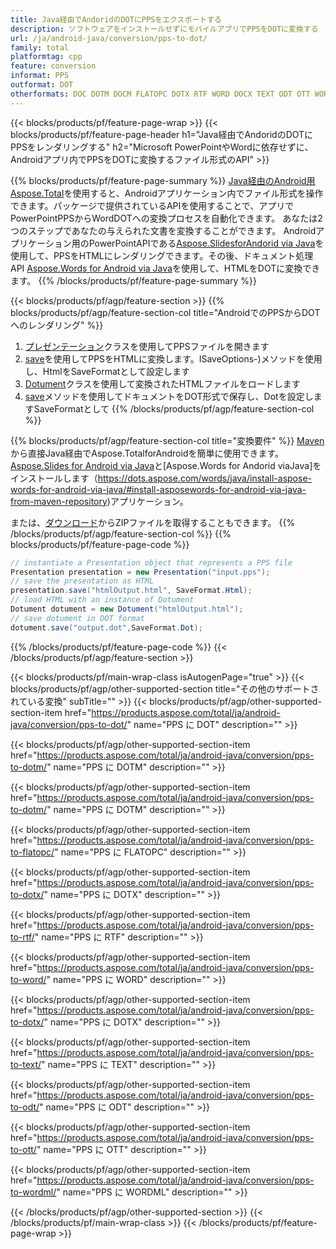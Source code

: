 ```yaml
---
title: Java経由でAndoridのDOTにPPSをエクスポートする
description: ソフトウェアをインストールせずにモバイルアプリでPPSをDOTに変換する
url: /ja/android-java/conversion/pps-to-dot/
family: total
platformtag: cpp
feature: conversion
informat: PPS
outformat: DOT
otherformats: DOC DOTM DOCM FLATOPC DOTX RTF WORD DOCX TEXT ODT OTT WORDML
---
```

{{< blocks/products/pf/feature-page-wrap >}}
{{< blocks/products/pf/feature-page-header h1="Java経由でAndoridのDOTにPPSをレンダリングする" h2="Microsoft PowerPointやWordに依存せずに、Androidアプリ内でPPSをDOTに変換するファイル形式のAPI" >}}

{{% blocks/products/pf/feature-page-summary %}}
[Java経由のAndroid用Aspose.Total](https://products.aspose.com/total/android-java/)を使用すると、Androidアプリケーション内でファイル形式を操作できます。パッケージで提供されているAPIを使用することで、アプリでPowerPointPPSからWordDOTへの変換プロセスを自動化できます。
あなたは2つのステップであなたの与えられた文書を変換することができます。 Androidアプリケーション用のPowerPointAPIである[Aspose.SlidesforAndorid via Java](https://products.aspose.com/slides/android-java/)を使用して、PPSをHTMLにレンダリングできます。その後、ドキュメント処理API [Aspose.Words for Android via Java](https://products.aspose.com/words/android-java/)を使用して、HTMLをDOTに変換できます。 
{{% /blocks/products/pf/feature-page-summary  %}}

{{< blocks/products/pf/agp/feature-section >}}
{{% blocks/products/pf/agp/feature-section-col title="AndroidでのPPSからDOTへのレンダリング" %}}
1. [プレゼンテーション](https://reference.aspose.com/slides/java/com.aspose.slides/Presentation)クラスを使用してPPSファイルを開きます
2. [save](https://reference.aspose.com/slides/java/com.aspose.slides/Presentation#save-java.lang.String-int-com.aspose.slides)を使用してPPSをHTMLに変換します。ISaveOptions-)メソッドを使用し、HtmlをSaveFormatとして設定します
3. [Dotument](https://reference.aspose.com/words/java/com.aspose.words/Dotument)クラスを使用して変換されたHTMLファイルをロードします
4. [save](https://reference.aspose.com/words/java/com.aspose.words/Dotument#save(java.lang.String,int))メソッドを使用してドキュメントをDOT形式で保存し、Dotを設定しますSaveFormatとして
{{% /blocks/products/pf/agp/feature-section-col %}}

{{% blocks/products/pf/agp/feature-section-col title="変換要件" %}}
[Maven](https://repository.aspose.com/webapp/#/artifacts/browse/tree/General/repo/com/aspose/aspose-total)から直接Java経由でAspose.TotalforAndroidを簡単に使用できます。 [Aspose.Slides for Android via Java](https://dots.aspose.com/slides/androidjava/install-aspose-slides-for-android-via-java/)と[Aspose.Words for Andorid viaJava]をインストールします（https://dots.aspose.com/words/java/install-aspose-words-for-android-via-java/#install-asposewords-for-android-via-java-from-maven-repository)アプリケーション。

または、[ダウンロード](https://downloads.aspose.com/total/androidjava)からZIPファイルを取得することもできます。
{{% /blocks/products/pf/agp/feature-section-col %}}
{{% blocks/products/pf/feature-page-code %}}
```cs
// instantiate a Presentation object that represents a PPS file
Presentation presentation = new Presentation("input.pps");
// save the presentation as HTML
presentation.save("htmlOutput.html", SaveFormat.Html);
// load HTML with an instance of Dotument
Dotument dotument = new Dotument("htmlOutput.html");
// save dotument in DOT format
dotument.save("output.dot",SaveFormat.Dot);   
```

{{% /blocks/products/pf/feature-page-code %}}
{{< /blocks/products/pf/agp/feature-section >}}

{{< blocks/products/pf/main-wrap-class isAutogenPage="true" >}}
{{< blocks/products/pf/agp/other-supported-section title="その他のサポートされている変換" subTitle="" >}}
{{< blocks/products/pf/agp/other-supported-section-item href="https://products.aspose.com/total/ja/android-java/conversion/pps-to-dot/" name="PPS に DOT" description="" >}}

{{< blocks/products/pf/agp/other-supported-section-item href="https://products.aspose.com/total/ja/android-java/conversion/pps-to-dotm/" name="PPS に DOTM" description="" >}}

{{< blocks/products/pf/agp/other-supported-section-item href="https://products.aspose.com/total/ja/android-java/conversion/pps-to-dotm/" name="PPS に DOTM" description="" >}}

{{< blocks/products/pf/agp/other-supported-section-item href="https://products.aspose.com/total/ja/android-java/conversion/pps-to-flatopc/" name="PPS に FLATOPC" description="" >}}

{{< blocks/products/pf/agp/other-supported-section-item href="https://products.aspose.com/total/ja/android-java/conversion/pps-to-dotx/" name="PPS に DOTX" description="" >}}

{{< blocks/products/pf/agp/other-supported-section-item href="https://products.aspose.com/total/ja/android-java/conversion/pps-to-rtf/" name="PPS に RTF" description="" >}}

{{< blocks/products/pf/agp/other-supported-section-item href="https://products.aspose.com/total/ja/android-java/conversion/pps-to-word/" name="PPS に WORD" description="" >}}

{{< blocks/products/pf/agp/other-supported-section-item href="https://products.aspose.com/total/ja/android-java/conversion/pps-to-dotx/" name="PPS に DOTX" description="" >}}

{{< blocks/products/pf/agp/other-supported-section-item href="https://products.aspose.com/total/ja/android-java/conversion/pps-to-text/" name="PPS に TEXT" description="" >}}

{{< blocks/products/pf/agp/other-supported-section-item href="https://products.aspose.com/total/ja/android-java/conversion/pps-to-odt/" name="PPS に ODT" description="" >}}

{{< blocks/products/pf/agp/other-supported-section-item href="https://products.aspose.com/total/ja/android-java/conversion/pps-to-ott/" name="PPS に OTT" description="" >}}

{{< blocks/products/pf/agp/other-supported-section-item href="https://products.aspose.com/total/ja/android-java/conversion/pps-to-wordml/" name="PPS に WORDML" description="" >}}


{{< /blocks/products/pf/agp/other-supported-section >}}
{{< /blocks/products/pf/main-wrap-class >}}
{{< /blocks/products/pf/feature-page-wrap >}}